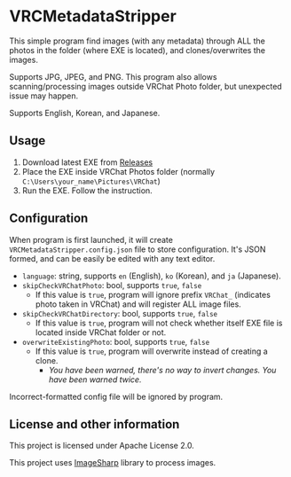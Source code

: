 # VRCMetadataStripper
This simple program find images (with any metadata) through ALL the photos in the folder (where EXE is located), and clones/overwrites the images.

Supports JPG, JPEG, and PNG. This program also allows scanning/processing images outside VRChat Photo folder, but unexpected issue may happen.

Supports English, Korean, and Japanese.

## Usage
1. Download latest EXE from [Releases](https://github.com/github-harunadev/VRCMetadataStripper/releases)
2. Place the EXE inside VRChat Photos folder (normally `C:\Users\your_name\Pictures\VRChat`)
3. Run the EXE. Follow the instruction.

## Configuration
When program is first launched, it will create `VRCMetadataStripper.config.json` file to store configuration. It's JSON formed, and can be easily be edited with any text editor.
- `language`: string, supports `en` (English), `ko` (Korean), and `ja` (Japanese).
- `skipCheckVRChatPhoto`: bool, supports `true`, `false`
  - If this value is `true`, program will ignore prefix `VRChat_` (indicates photo taken in VRChat) and will register ALL image files.
- `skipCheckVRChatDirectory`: bool, supports `true`, `false`
  - If this value is `true`, program will not check whether itself EXE file is located inside VRChat folder or not.
- `overwriteExistingPhoto`: bool, supports `true`, `false`
  - If this value is `true`, program will overwrite instead of creating a clone.
	- *You have been warned, there's no way to invert changes. _You have been warned twice._*


Incorrect-formatted config file will be ignored by program.

## License and other information
This project is licensed under Apache License 2.0.

This project uses [ImageSharp](https://github.com/SixLabors/ImageSharp) library to process images.